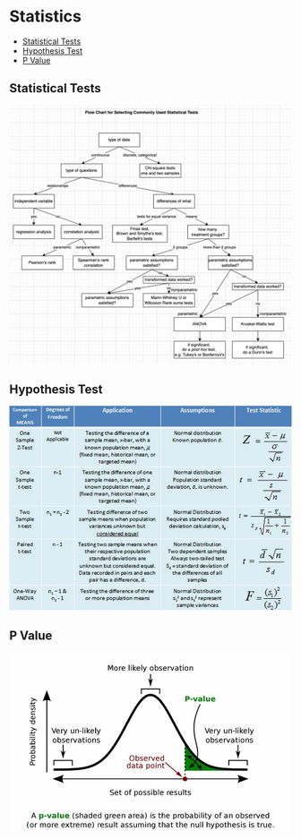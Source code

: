 # Statistics

- [Statistical Tests](#Statistical-Tests)
- [Hypothesis Test](#Hypothesis-Test)
- [P Value](P-Value)

## Statistical Tests

<p align="center">
<img src='https://github.com/Ewen2015/DataScienceNotes/blob/master/stat/statistical_tests.jpg'>
</p>


## Hypothesis Test

<p align="center">
<img src='https://github.com/Ewen2015/DataScienceNotes/blob/master/stat/xMeanComparisonTable.jpg.pagespeed.ic.ANRLAM5qed.jpg'>
</p>

## P Value

<p align="center">
<img src='https://github.com/Ewen2015/DataScienceNotes/blob/master/stat/p-value.jpeg'>
</p>

